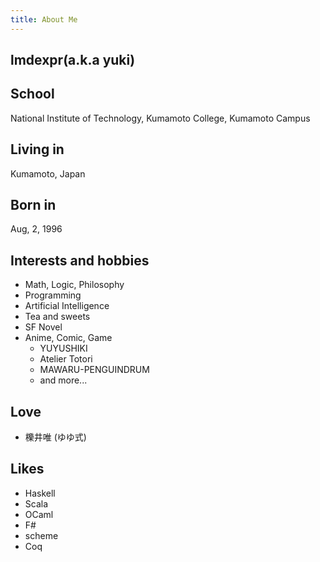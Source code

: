 ```yaml
---
title: About Me
---
```

## lmdexpr(a.k.a yuki)

## School
National Institute of Technology, Kumamoto College, Kumamoto Campus

## Living in
Kumamoto, Japan

## Born in
Aug, 2, 1996

## Interests and hobbies
* Math, Logic, Philosophy
* Programming
* Artificial Intelligence
* Tea and sweets
* SF Novel
* Anime, Comic, Game
    * YUYUSHIKI
    * Atelier Totori
    * MAWARU-PENGUINDRUM
    * and more...
  
## Love
* 櫟井唯 (ゆゆ式)

## Likes
* Haskell
* Scala
* OCaml
* F#
* scheme
* Coq

